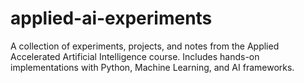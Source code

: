 # applied-ai-experiments
A collection of experiments, projects, and notes from the Applied Accelerated Artificial Intelligence course.  Includes hands-on implementations with Python, Machine Learning, and AI frameworks.
